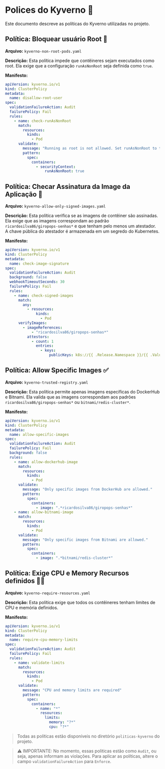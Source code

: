 # Polices do Kyverno 🎯

Este documento descreve as políticas do Kyverno utilizadas no projeto.

## Política: Bloquear usuário Root 🚫

**Arquivo:** `kyverno-non-root-pods.yaml`

**Descrição:** Esta política impede que contêineres sejam executados como root. Ela exige que a configuração `runAsNonRoot` seja definida como `true`.

**Manifesto:**
```yaml
apiVersion: kyverno.io/v1
kind: ClusterPolicy
metadata:
  name: disallow-root-user
spec:
  validationFailureAction: Audit
  failurePolicy: Fail
  rules:
    - name: check-runAsNonRoot
      match:
        resources:
          kinds:
            - Pod
      validate:
        message: "Running as root is not allowed. Set runAsNonRoot to true."
        pattern:
          spec:
            containers:
              - securityContext:
                  runAsNonRoot: true
```

## Política: Checar Assinatura da Image da Aplicação 🔏

**Arquivo:** `kyverno-allow-only-signed-images.yaml`

**Descrição:** Esta política verifica se as imagens de contêiner são assinadas. Ela exige que as imagens correspondam ao padrão `ricardosilva86/giropops-senhas*` e que tenham pelo menos um atestador. A chave pública do atestador é armazenada em um segredo do Kubernetes.

**Manifesto:**
```yaml
apiVersion: kyverno.io/v1
kind: ClusterPolicy
metadata:
  name: check-image-signature
spec:
  validationFailureAction: Audit
  background: false
  webhookTimeoutSeconds: 30
  failurePolicy: Fail
  rules:
    - name: check-signed-images
      match:
        any:
          - resources:
              kinds:
                - Pod
      verifyImages:
        - imageReferences:
            - "ricardosilva86/giropops-senhas*"
          attestors:
            - count: 1
              entries:
                - keys:
                    publicKeys: k8s://{{ .Release.Namespace }}/{{ .Values.kyverno.publicKeySecretName }}
```

## Política: Allow Specific Images ✅

**Arquivo:** `kyverno-trusted-registry.yaml`

**Descrição:** Esta política permite apenas imagens específicas do DockerHub e Bitnami. Ela valida que as imagens correspondam aos padrões `ricardosilva86/giropops-senhas*` ou `bitnami/redis-cluster*`.

**Manifesto:**
```yaml
apiVersion: kyverno.io/v1
kind: ClusterPolicy
metadata:
  name: allow-specific-images
spec:
  validationFailureAction: Audit
  failurePolicy: Fail
  background: false
  rules:
    - name: allow-dockerhub-image
      match:
        resources:
          kinds:
            - Pod
      validate:
        message: "Only specific images from DockerHub are allowed."
        pattern:
          spec:
            containers:
              - image: ".*ricardosilva86/giropops-senhas*"
    - name: allow-bitnami-image
      match:
        resources:
          kinds:
            - Pod
      validate:
        message: "Only specific images from Bitnami are allowed."
        pattern:
          spec:
            containers:
              - image: ".*bitnami/redis-cluster*"
```

## Política: Exige CPU e Memory Recursos definidos 🧠💾

**Arquivo:** `kyverno-require-resources.yaml`

**Descrição:** Esta política exige que todos os contêineres tenham limites de CPU e memória definidos.

**Manifesto:**
```yaml
apiVersion: kyverno.io/v1
kind: ClusterPolicy
metadata:
  name: require-cpu-memory-limits
spec:
  validationFailureAction: Audit
  failurePolicy: Fail
  rules:
    - name: validate-limits
      match:
        resources:
          kinds:
            - Pod
      validate:
        message: "CPU and memory limits are required"
        pattern:
          spec:
            containers:
              - name: "*"
                resources:
                  limits:
                    memory: "?*"
                    cpu: "?*"
```

> Todas as políticas estão disponíveis no diretório `politicas-kyverno` do projeto.  

> ⚠️ IMPORTANTE: No momento, essas politicas estão como `Audit`, ou seja, apenas informam as violações. Para aplicar as políticas, altere o campo `validationFailureAction` para `Enforce`.